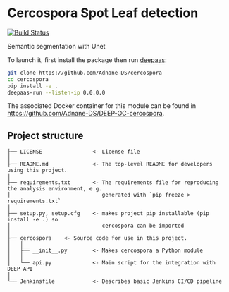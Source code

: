 # Cercospora Spot Leaf detection
[![Build Status](https://jenkins.indigo-datacloud.eu/buildStatus/icon?job=Pipeline-as-code/DEEP-OC-org/cercospora/test)](https://jenkins.indigo-datacloud.eu/job/Pipeline-as-code/job/DEEP-OC-org/job/cercospora/job/test)

Semantic segmentation with Unet

To launch it, first install the package then run [deepaas](https://github.com/indigo-dc/DEEPaaS):
```bash
git clone https://github.com/Adnane-DS/cercospora
cd cercospora
pip install -e .
deepaas-run --listen-ip 0.0.0.0
```
The associated Docker container for this module can be found in https://github.com/Adnane-DS/DEEP-OC-cercospora.

## Project structure
```
├── LICENSE                <- License file
│
├── README.md              <- The top-level README for developers using this project.
│
├── requirements.txt       <- The requirements file for reproducing the analysis environment, e.g.
│                             generated with `pip freeze > requirements.txt`
│
├── setup.py, setup.cfg    <- makes project pip installable (pip install -e .) so
│                             cercospora can be imported
│
├── cercospora    <- Source code for use in this project.
│   │
│   ├── __init__.py        <- Makes cercospora a Python module
│   │
│   └── api.py             <- Main script for the integration with DEEP API
│
└── Jenkinsfile            <- Describes basic Jenkins CI/CD pipeline
```
